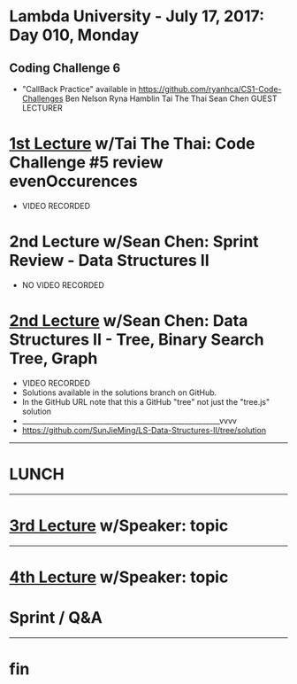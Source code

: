 # Lambda University - July 17, 2017: Day 010, Monday
## Coding Challenge 6
- "CallBack Practice" available in https://github.com/ryanhca/CS1-Code-Challenges
Ben Nelson
Ryna Hamblin
Tai The Thai
Sean Chen
GUEST LECTURER
# [1st Lecture](URL) w/Tai The Thai: Code Challenge #5 review evenOccurences
- VIDEO RECORDED
# 2nd Lecture w/Sean Chen: Sprint Review - Data Structures II
- NO VIDEO RECORDED
# [2nd Lecture](URL) w/Sean Chen: Data Structures II - Tree, Binary Search Tree, Graph
- VIDEO RECORDED
- Solutions available in the solutions branch on GitHub.
- In the GitHub URL note that this a GitHub "tree" not just the "tree.js" solution
- ________________________________________________________vvvv
- https://github.com/SunJieMing/LS-Data-Structures-II/tree/solution

***
# LUNCH
***

# [3rd Lecture](URL) w/Speaker: topic

***

# [4th Lecture](URL) w/Speaker: topic

# Sprint / Q&A

***

# fin

